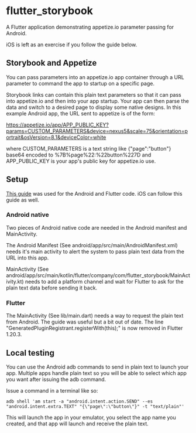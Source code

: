 # flutter_storybook

A Flutter application demonstrating appetize.io parameter passing for Android.

iOS is left as an exercise if you follow the guide below.


## Storybook and Appetize
You can pass parameters into an appetize.io app container through a URL parameter to command the app to startup on a specific page.

Storybook links can contain this plain text parameters so that it can pass into appetize.io and then into your app startup.
Your app can then parse the data and switch to a desired page to display some native designs.
In this example Android app, the URL sent to appetize is of the form:

https://appetize.io/app/APP_PUBLIC_KEY?params=CUSTOM_PARAMETERS&device=nexus5&scale=75&orientation=portrait&osVersion=8.1&deviceColor=white

where CUSTOM_PARAMETERS is a text string like {"page":"button"} base64 encoded to %7B%page%22:%22button%227D and APP_PUBLIC_KEY is your app's public key for appetize.io use.

## Setup
[This guide](https://flutter.dev/docs/get-started/flutter-for/android-devs#how-do-i-handle-incoming-intents-from-external-applications-in-flutter) was used for the Android and Flutter code.
iOS can follow this guide as well.

### Android native
Two pieces of Android native code are needed in the Android manifest and MainActivity.

The Android Manifest (See android/app/src/main/AndroidManifest.xml) needs it's main activity to alert the system to pass plain text data from the URL into this app.

MainActivity (See android/app/src/main/kotlin/flutter/company/com/flutter_storybook/MainActivity.kt) needs to add a platform channel and wait for Flutter to ask for the plain text data before sending it back.

### Flutter
The MainActivity (See lib/main.dart) needs a way to request the plain text from Android. The guide was useful but a bit out of date.
The line "GeneratedPluginRegistrant.registerWith(this);" is now removed in Flutter 1.20.3.

## Local testing
You can use the Android adb commands to send in plain text to launch your app. Multiple apps handle plain text so you will be able to select which app you want after issuing the adb command.

Issue a command in a terminal like so:

``
adb shell 'am start -a "android.intent.action.SEND" --es "android.intent.extra.TEXT" "{\"page\":\"button\"}" -t "text/plain"'
``

This will launch the app in your emulator, you select the app name you created, and that app will launch and receive the plain text.
